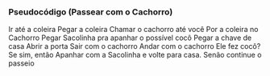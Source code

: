 ### Pseudocódigo  (Passear com o Cachorro)

Ir até a coleira
Pegar a coleira
Chamar o cachorro até você
Por a coleira no Cachorro
Pegar Sacolinha pra apanhar o possível cocô
Pegar a chave de casa
Abrir a porta
Sair com o cachorro
Andar com o cachorro
    Ele fez cocô?
    Se sim, então
    Apanhar com a Sacolinha
    e volte para casa.
Senão continue o passeio
    



